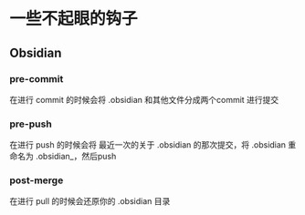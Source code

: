 # 一些不起眼的钩子
## Obsidian
### pre-commit
在进行 commit 的时候会将 .obsidian 和其他文件分成两个commit 进行提交
### pre-push
在进行 push 的时候会将 最近一次的关于 .obsidian 的那次提交，将 .obsidian 重命名为 .obsidian_<git username>，然后push

### post-merge
在进行 pull 的时候会还原你的 .obsidian 目录